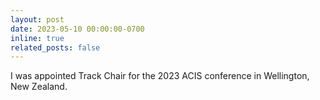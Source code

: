 ```yaml
---
layout: post
date: 2023-05-10 00:00:00-0700
inline: true
related_posts: false
---
```


I was appointed Track Chair for the 2023 ACIS conference in Wellington, New Zealand.